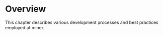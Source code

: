 # Overview

This chapter describes various development processes and best practices employed
at miner.
